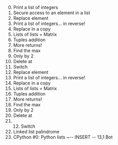 0. Print a list of integers
1. Secure access to an element in a list
2. Replace element
3. Print a list of integers... in reverse!
4. Replace in a copy
6. Lists of lists = Matrix
7. Tuples addition
8. More returns!
9. Find the max
10. Only by 2
11. Delete at
12. Switch
2. Replace element
3. Print a list of integers... in reverse!
4. Replace in a copy
6. Lists of lists = Matrix
7. Tuples addition
8. More returns!
9. Find the max
10. Only by 2
11. Delete at
12. 12. Switch
13. Linked list palindrome
14. CPython #0: Python lists
~-- INSERT --                       13,1          Bot

